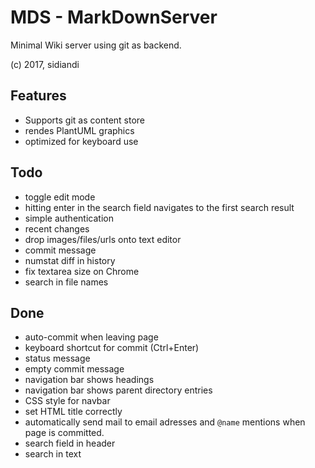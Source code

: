 # MDS - MarkDownServer

Minimal Wiki server using git as backend.

(c) 2017, sidiandi

## Features
- Supports git as content store
- rendes PlantUML graphics
- optimized for keyboard use

## Todo

* toggle edit mode
* hitting enter in the search field navigates to the first search result
* simple authentication
* recent changes
* drop images/files/urls onto text editor
* commit message
* numstat diff in history
* fix textarea size on Chrome
* search in file names

## Done

* auto-commit when leaving page
* keyboard shortcut for commit (Ctrl+Enter)
* status message
* empty commit message 
* navigation bar shows headings
* navigation bar shows parent directory entries
* CSS style for navbar
* set HTML title correctly
* automatically send mail to email adresses and `@name` mentions when page is committed.
* search field in header
* search in text


